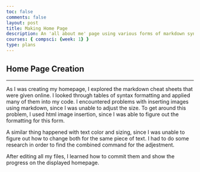 ```yaml
---
toc: false
comments: false
layout: post
title: Making Home Page
description: An 'all about me' page using various forms of markdown syntax, techniques, and creative thinking
courses: { compsci: {week: 1} }
type: plans
---
```



## Home Page Creation

---

As I was creating my homepage, I explored the markdown cheat sheets that were given online. I looked through tables of syntax formatting and applied many of them into my code. I encountered problems with inserting images using markdown, since I was unable to adjust the size. To get around this problem, I used html image insertion, since I was able to figure out the formatting for this form.

A similar thing happened with text color and sizing, since I was unable to figure out how to change both for the same piece of text. I had to do some research in order to find the combined command for the adjestment.

After editing all my files, I learned how to commit them and show the progress on the displayed homepage.